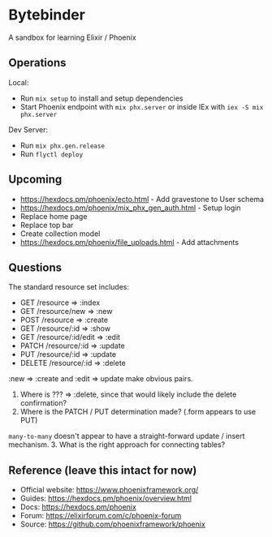 # Bytebinder

A sandbox for learning Elixir / Phoenix

## Operations

Local: 
* Run `mix setup` to install and setup dependencies
* Start Phoenix endpoint with `mix phx.server` or inside IEx with `iex -S mix phx.server`

Dev Server:
* Run `mix phx.gen.release`
* Run `flyctl deploy`

## Upcoming
* https://hexdocs.pm/phoenix/ecto.html - Add gravestone to User schema
* https://hexdocs.pm/phoenix/mix_phx_gen_auth.html - Setup login
* Replace home page
* Replace top bar
* Create collection model
* https://hexdocs.pm/phoenix/file_uploads.html - Add attachments

## Questions

The standard resource set includes:
* GET /resource => :index
* GET /resource/new => :new
* POST /resource => :create
* GET /resource/:id => :show
* GET /resource/:id/edit => :edit
* PATCH /resource/:id => :update
* PUT /resource/:id => :update
* DELETE /resource/:id => :delete

:new => :create and :edit => update make obvious pairs. 
1. Where is ??? => :delete, since that would likely include the delete confirmation? 
2. Where is the PATCH / PUT determination made? (.form appears to use PUT)

`many-to-many` doesn't appear to have a straight-forward update / insert mechanism.
3. What is the right approach for connecting tables?

## Reference (leave this intact for now)
  * Official website: https://www.phoenixframework.org/
  * Guides: https://hexdocs.pm/phoenix/overview.html
  * Docs: https://hexdocs.pm/phoenix
  * Forum: https://elixirforum.com/c/phoenix-forum
  * Source: https://github.com/phoenixframework/phoenix
